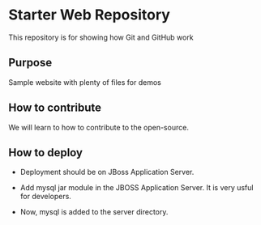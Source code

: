 # Starter Web Repository

This repository is for showing how Git and GitHub work

## Purpose

Sample website with plenty of files for demos

## How to contribute

We will learn to how to contribute to the open-source.

## How to deploy

* Deployment should be on JBoss Application Server.

* Add mysql jar module in the JBOSS Application Server. It is very usful for developers.

* Now, mysql is added to the server directory.

